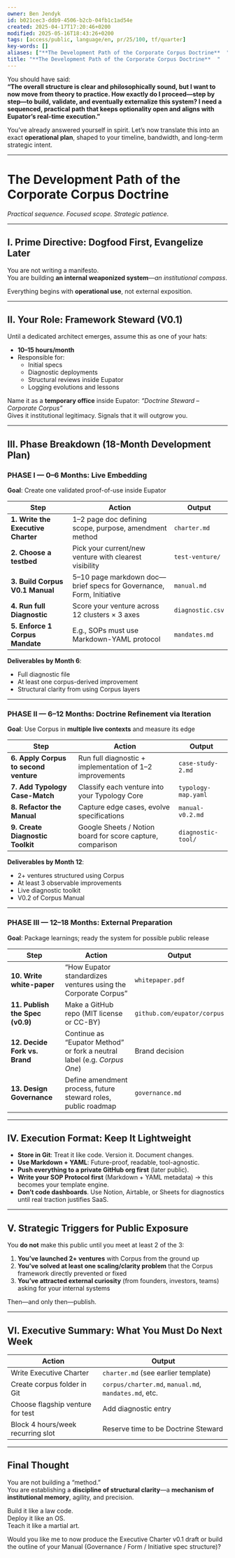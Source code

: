 ```yaml
---
owner: Ben Jendyk
id: b021cec3-ddb9-4506-b2cb-04fb1c1ad54e
created: 2025-04-17T17:20:46+0200
modified: 2025-05-16T18:43:26+0200
tags: [access/public, language/en, pr/25/100, tf/quarter]
key-words: []
aliases: ["**The Development Path of the Corporate Corpus Doctrine**  "]
title: "**The Development Path of the Corporate Corpus Doctrine**  "
---
```


You should have said:  
**“The overall structure is clear and philosophically sound, but I want to now move from theory to practice. How exactly do I proceed—step by step—to build, validate, and eventually externalize this system? I need a sequenced, practical path that keeps optionality open and aligns with Eupator’s real-time execution.”**

You’ve already answered yourself in spirit. Let’s now translate this into an exact **operational plan**, shaped to your timeline, bandwidth, and long-term strategic intent.

---

# **The Development Path of the Corporate Corpus Doctrine**  
*Practical sequence. Focused scope. Strategic patience.*

---

## **I. Prime Directive: Dogfood First, Evangelize Later**

You are not writing a manifesto.  
You are building **an internal weaponized system**—*an institutional compass*.

Everything begins with **operational use**, not external exposition.

---

## **II. Your Role: Framework Steward (V0.1)**

Until a dedicated architect emerges, assume this as one of your hats:  
- **10–15 hours/month**  
- Responsible for:  
  - Initial specs  
  - Diagnostic deployments  
  - Structural reviews inside Eupator  
  - Logging evolutions and lessons

Name it as a **temporary office** inside Eupator: *“Doctrine Steward – Corporate Corpus”*  
Gives it institutional legitimacy. Signals that it will outgrow you.

---

## **III. Phase Breakdown (18-Month Development Plan)**

### **PHASE I — 0–6 Months: Live Embedding**

**Goal**: Create one validated proof-of-use inside Eupator

| Step | Action | Output |
|------|--------|--------|
| **1. Write the Executive Charter** | 1–2 page doc defining scope, purpose, amendment method | `charter.md` |
| **2. Choose a testbed** | Pick your current/new venture with clearest visibility | `test-venture/` |
| **3. Build Corpus V0.1 Manual** | 5–10 page markdown doc—brief specs for Governance, Form, Initiative | `manual.md` |
| **4. Run full Diagnostic** | Score your venture across 12 clusters × 3 axes | `diagnostic.csv` |
| **5. Enforce 1 Corpus Mandate** | E.g., SOPs must use Markdown-YAML protocol | `mandates.md` |

**Deliverables by Month 6**:
- Full diagnostic file  
- At least one corpus-derived improvement  
- Structural clarity from using Corpus layers

---

### **PHASE II — 6–12 Months: Doctrine Refinement via Iteration**

**Goal**: Use Corpus in **multiple live contexts** and measure its edge

| Step | Action | Output |
|------|--------|--------|
| **6. Apply Corpus to second venture** | Run full diagnostic + implementation of 1–2 improvements | `case-study-2.md` |
| **7. Add Typology Case-Match** | Classify each venture into your Typology Core | `typology-map.yaml` |
| **8. Refactor the Manual** | Capture edge cases, evolve specifications | `manual-v0.2.md` |
| **9. Create Diagnostic Toolkit** | Google Sheets / Notion board for score capture, comparison | `diagnostic-tool/` |

**Deliverables by Month 12**:
- 2+ ventures structured using Corpus  
- At least 3 observable improvements  
- Live diagnostic toolkit  
- V0.2 of Corpus Manual

---

### **PHASE III — 12–18 Months: External Preparation**

**Goal**: Package learnings; ready the system for possible public release

| Step | Action | Output |
|------|--------|--------|
| **10. Write white-paper** | “How Eupator standardizes ventures using the Corporate Corpus” | `whitepaper.pdf` |
| **11. Publish the Spec (v0.9)** | Make a GitHub repo (MIT license or CC-BY) | `github.com/eupator/corpus` |
| **12. Decide Fork vs. Brand** | Continue as “Eupator Method” or fork a neutral label (e.g. *Corpus One*) | Brand decision |
| **13. Design Governance** | Define amendment process, future steward roles, public roadmap | `governance.md` |

---

## **IV. Execution Format: Keep It Lightweight**

- **Store in Git**: Treat it like code. Version it. Document changes.  
- **Use Markdown + YAML**: Future-proof, readable, tool-agnostic.  
- **Push everything to a private GitHub org first** (later public).  
- **Write your SOP Protocol first** (Markdown + YAML metadata) → this becomes your template engine.  
- **Don’t code dashboards**. Use Notion, Airtable, or Sheets for diagnostics until real traction justifies SaaS.

---

## **V. Strategic Triggers for Public Exposure**

You **do not** make this public until you meet at least 2 of the 3:

1. **You’ve launched 2+ ventures** with Corpus from the ground up  
2. **You’ve solved at least one scaling/clarity problem** that the Corpus framework directly prevented or fixed  
3. **You’ve attracted external curiosity** (from founders, investors, teams) asking for your internal systems

Then—and only then—publish.

---

## **VI. Executive Summary: What You Must Do Next Week**

| Action | Output |
|--------|--------|
| Write Executive Charter | `charter.md` (see earlier template) |
| Create corpus folder in Git | `corpus/charter.md`, `manual.md`, `mandates.md`, etc. |
| Choose flagship venture for test | Add diagnostic entry |
| Block 4 hours/week recurring slot | Reserve time to be Doctrine Steward |

---

## **Final Thought**

You are not building a “method.”  
You are establishing a **discipline of structural clarity**—a **mechanism of institutional memory**, agility, and precision.

Build it like a law code.  
Deploy it like an OS.  
Teach it like a martial art.

Would you like me to now produce the Executive Charter v0.1 draft or build the outline of your Manual (Governance / Form / Initiative spec structure)?